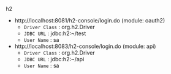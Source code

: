 
h2 
* http://localhost:8081/h2-console/login.do (module: oauth2)
  * `Driver Class` : org.h2.Driver
  * `JDBC URL` : jdbc:h2:~/test
  * `User Name` : sa
* http://localhost:8083/h2-console/login.do (module: api)
  * `Driver Class` : org.h2.Driver
  * `JDBC URL` : jdbc:h2:~/api
  * `User Name` : sa